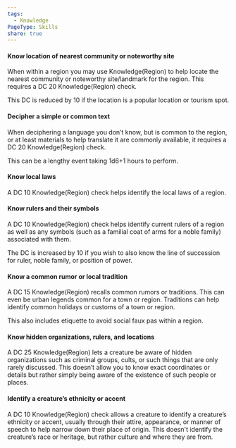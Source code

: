 ```yaml
---
tags:
  - Knowledge
PageType: Skills
share: true
---
```

#### Know location of nearest community or noteworthy site

When within a region you may use Knowledge(Region) to help locate the nearest community or noteworthy site/landmark for the region. This requires a DC 20 Knowledge(Region) check.

This DC is reduced by 10 if the location is a popular location or tourism spot.

#### Decipher a simple or common text

When deciphering a language you don’t know, but is common to the region, or at least materials to help translate it are commonly available, it requires a DC 20 Knowledge(Region) check.

This can be a lengthy event taking 1d6+1 hours to perform.

#### Know local laws

A DC 10 Knowledge(Region) check helps identify the local laws of a region.

#### Know rulers and their symbols

A DC 10 Knowledge(Region) check helps identify current rulers of a region as well as any symbols (such as a familial coat of arms for a noble family) associated with them.

The DC is increased by 10 if you wish to also know the line of succession for ruler, noble family, or position of power.

#### Know a common rumor or local tradition

A DC 15 Knowledge(Region) recalls common rumors or traditions. This can even be urban legends common for a town or region. Traditions can help identify common holidays or customs of a town or region.

This also includes etiquette to avoid social faux pas within a region.

#### Know hidden organizations, rulers, and locations

A DC 25 Knowledge(Region) lets a creature be aware of hidden organizations such as criminal groups, cults, or such things that are only rarely discussed. This doesn’t allow you to know exact coordinates or details but rather simply being aware of the existence of such people or places.

#### Identify a creature’s ethnicity or accent

A DC 10 Knowledge(Region) check allows a creature to identify a creature’s ethnicity or accent, usually through their attire, appearance, or manner of speech to help narrow down their place of origin. This doesn't identify the creature’s race or heritage, but rather culture and where they are from.